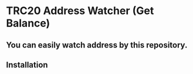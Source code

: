 # TRC20 Address Watcher (Get Balance)
## You can easily watch address by this repository.

## Installation
